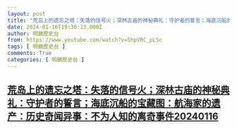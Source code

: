 ```yaml
---
layout: post
title: "荒岛上的遗忘之塔：失落的信号火；深林古庙的神秘典礼：守护者的誓言；海底沉船的宝藏图：航海家的遗产：历史奇闻异事：不为人知的离奇事件20240116"
date: 2024-01-16T19:30:13.000Z
author: 明鏡歷史台
from: https://www.youtube.com/watch?v=5hpVRC_pLSc
tags: [ 明鏡歷史台 ]
comments: True
categories: [ 明鏡歷史台 ]
---
```

<!--1705433413000-->
[荒岛上的遗忘之塔：失落的信号火；深林古庙的神秘典礼：守护者的誓言；海底沉船的宝藏图：航海家的遗产：历史奇闻异事：不为人知的离奇事件20240116](https://www.youtube.com/watch?v=5hpVRC_pLSc)
------

<div>

</div>
